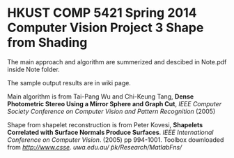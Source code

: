 HKUST COMP 5421 Spring 2014 Computer Vision Project 3
Shape from Shading
================

The main approach and algorithm are summerized and descibed in Note.pdf inside Note folder. 

The sample output results are in wiki page. 

Main algorithm is from Tai-Pang Wu and Chi-Keung Tang, **Dense Photometric Stereo Using a Mirror Sphere and Graph Cut**, *IEEE Computer Society Conference on Computer Vision and Pattern Recognition* (2005)

Shape from shapelet reconstruction is from Peter Kovesi, **Shapelets Correlated with Surface Normals Produce Surfaces**. *IEEE International Conference on Computer Vision*. (2005) pp 994-1001. Toolbox downloaded from *http://www.csse. uwa.edu.au/ ̃pk/Research/MatlabFns/*

